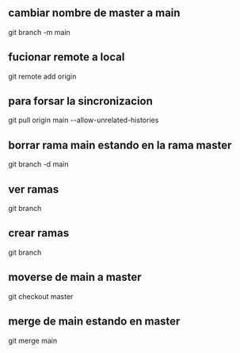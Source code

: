 ## cambiar nombre de master a main
git branch -m main

## fucionar remote a local
 git remote add origin <link-git-hub>

## para forsar la sincronizacion
git pull origin main --allow-unrelated-histories

## borrar rama main estando en la rama master 
git branch -d main

## ver ramas
git branch

## crear ramas
git branch <nameRama>

## moverse de main a master
git checkout master

## merge de main estando en master
git merge main
